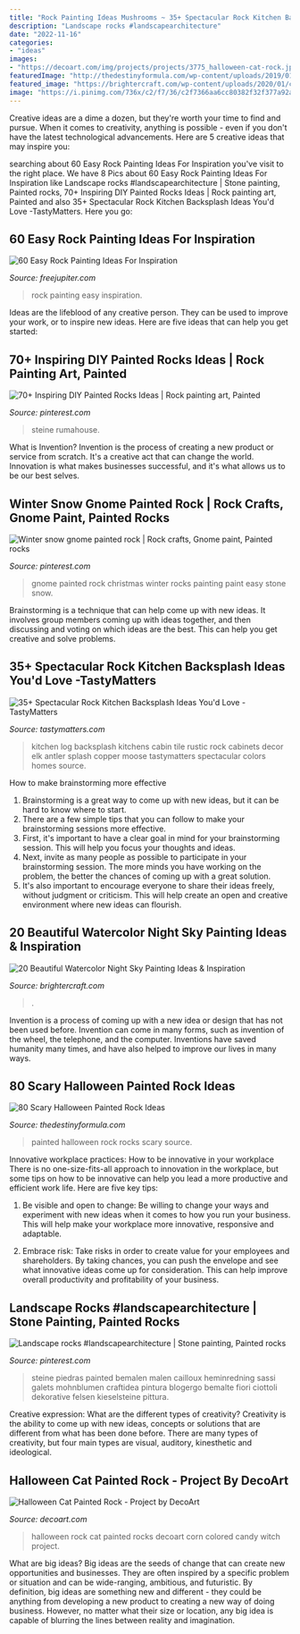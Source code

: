 ```yaml
---
title: "Rock Painting Ideas Mushrooms ~ 35+ Spectacular Rock Kitchen Backsplash Ideas You&#039;d Love -tastymatters"
description: "Landscape rocks #landscapearchitecture"
date: "2022-11-16"
categories:
- "ideas"
images:
- "https://decoart.com/img/projects/projects/3775_halloween-cat-rock.jpg"
featuredImage: "http://thedestinyformula.com/wp-content/uploads/2019/01/68378605b4b67f402edc6cfdece4e362.jpg"
featured_image: "https://brightercraft.com/wp-content/uploads/2020/01/caa7cab18df47928f719f91117f03806-534x1024.jpg"
image: "https://i.pinimg.com/736x/c2/f7/36/c2f7366aa6cc80382f32f377a92af2f7.jpg"
---
```



Creative ideas are a dime a dozen, but they're worth your time to find and pursue. When it comes to creativity, anything is possible - even if you don't have the latest technological advancements. Here are 5 creative ideas that may inspire you: 

	

		
searching about 60 Easy Rock Painting Ideas For Inspiration you've visit to the right place. We have 8 Pics about 60 Easy Rock Painting Ideas For Inspiration like Landscape rocks #landscapearchitecture | Stone painting, Painted rocks, 70+ Inspiring DIY Painted Rocks Ideas | Rock painting art, Painted and also 35+ Spectacular Rock Kitchen Backsplash Ideas You&#039;d Love -TastyMatters. Here you go:
		
    
## 60 Easy Rock Painting Ideas For Inspiration

<img loading=lazy src="http://www.freejupiter.com/wp-content/uploads/2017/03/Rock-Painting-Ideas-8.1.jpg" onerror="this.onerror=null;this.src='https://tse4.mm.bing.net/th?id=OIP.t3As4vy56zv5vky4U2OXlgHaLF&amp;pid=15.1';" alt="60 Easy Rock Painting Ideas For Inspiration">

_Source: freejupiter.com_

>rock painting easy inspiration. 

	

Ideas are the lifeblood of any creative person. They can be used to improve your work, or to inspire new ideas. Here are five ideas that can help you get started: 

    
## 70+ Inspiring DIY Painted Rocks Ideas | Rock Painting Art, Painted

<img loading=lazy src="https://i.pinimg.com/736x/e9/a2/af/e9a2afcc2625725815157fc45dd9588d.jpg" onerror="this.onerror=null;this.src='https://tse3.mm.bing.net/th?id=OIP.sjFGFoV90vgmdiRIas1udQHaJ3&amp;pid=15.1';" alt="70+ Inspiring DIY Painted Rocks Ideas | Rock painting art, Painted">

_Source: pinterest.com_

>steine rumahouse. 

	

What is Invention?
Invention is the process of creating a new product or service from scratch. It's a creative act that can change the world. Innovation is what makes businesses successful, and it's what allows us to be our best selves.

    
## Winter Snow Gnome Painted Rock | Rock Crafts, Gnome Paint, Painted Rocks

<img loading=lazy src="https://i.pinimg.com/736x/c2/f7/36/c2f7366aa6cc80382f32f377a92af2f7.jpg" onerror="this.onerror=null;this.src='https://tse1.mm.bing.net/th?id=OIP.Ty-01tdJ_qT_LhUODxwIkQHaKI&amp;pid=15.1';" alt="Winter snow gnome painted rock | Rock crafts, Gnome paint, Painted rocks">

_Source: pinterest.com_

>gnome painted rock christmas winter rocks painting paint easy stone snow. 

	

Brainstorming is a technique that can help come up with new ideas. It involves group members coming up with ideas together, and then discussing and voting on which ideas are the best. This can help you get creative and solve problems.

    
## 35+ Spectacular Rock Kitchen Backsplash Ideas You&#039;d Love -TastyMatters

<img loading=lazy src="http://www.tastymatters.com/wp-content/uploads/2018/10/spectacular-rock-kitchen-backsplash-ideas-25.jpg" onerror="this.onerror=null;this.src='https://tse4.mm.bing.net/th?id=OIP.QZCH8EztAYSDXpH8gDb86gHaLH&amp;pid=15.1';" alt="35+ Spectacular Rock Kitchen Backsplash Ideas You&#039;d Love -TastyMatters">

_Source: tastymatters.com_

>kitchen log backsplash kitchens cabin tile rustic rock cabinets decor elk antler splash copper moose tastymatters spectacular colors homes source. 

	

How to make brainstorming more effective
1. Brainstorming is a great way to come up with new ideas, but it can be hard to know where to start.
2. There are a few simple tips that you can follow to make your brainstorming sessions more effective.
3. First, it's important to have a clear goal in mind for your brainstorming session. This will help you focus your thoughts and ideas.
4. Next, invite as many people as possible to participate in your brainstorming session. The more minds you have working on the problem, the better the chances of coming up with a great solution.
5. It's also important to encourage everyone to share their ideas freely, without judgment or criticism. This will help create an open and creative environment where new ideas can flourish.

    
## 20 Beautiful Watercolor Night Sky Painting Ideas &amp; Inspiration

<img loading=lazy src="https://brightercraft.com/wp-content/uploads/2020/01/caa7cab18df47928f719f91117f03806-534x1024.jpg" onerror="this.onerror=null;this.src='https://tse4.mm.bing.net/th?id=OIP.KB8dKkgawJdfLpFG1IBKGwHaOM&amp;pid=15.1';" alt="20 Beautiful Watercolor Night Sky Painting Ideas &amp; Inspiration">

_Source: brightercraft.com_

>. 

	

Invention is a process of coming up with a new idea or design that has not been used before. Invention can come in many forms, such as invention of the wheel, the telephone, and the computer. Inventions have saved humanity many times, and have also helped to improve our lives in many ways.

    
## 80 Scary Halloween Painted Rock Ideas

<img loading=lazy src="http://thedestinyformula.com/wp-content/uploads/2019/01/68378605b4b67f402edc6cfdece4e362.jpg" onerror="this.onerror=null;this.src='https://tse3.mm.bing.net/th?id=OIP.saC3JwTBOuWNkW26y6WGRAHaJ4&amp;pid=15.1';" alt="80 Scary Halloween Painted Rock Ideas">

_Source: thedestinyformula.com_

>painted halloween rock rocks scary source. 

	

Innovative workplace practices: How to be innovative in your workplace
There is no one-size-fits-all approach to innovation in the workplace, but some tips on how to be innovative can help you lead a more productive and efficient work life. Here are five key tips:
1. Be visible and open to change: Be willing to change your ways and experiment with new ideas when it comes to how you run your business. This will help make your workplace more innovative, responsive and adaptable.

2. Embrace risk: Take risks in order to create value for your employees and shareholders. By taking chances, you can push the envelope and see what innovative ideas come up for consideration. This can help improve overall productivity and profitability of your business.


    
## Landscape Rocks #landscapearchitecture | Stone Painting, Painted Rocks

<img loading=lazy src="https://i.pinimg.com/736x/c8/66/21/c8662161e4720878d015556b576b3be4.jpg" onerror="this.onerror=null;this.src='https://tse2.mm.bing.net/th?id=OIP.7pa9bfx9viwFEpNwVlWkqAHaNU&amp;pid=15.1';" alt="Landscape rocks #landscapearchitecture | Stone painting, Painted rocks">

_Source: pinterest.com_

>steine piedras painted bemalen malen cailloux heminredning sassi galets mohnblumen craftidea pintura blogergo bemalte fiori ciottoli dekorative felsen kieselsteine pittura. 

	

Creative expression: What are the different types of creativity?
Creativity is the ability to come up with new ideas, concepts or solutions that are different from what has been done before. There are many types of creativity, but four main types are visual, auditory, kinesthetic and ideological.

    
## Halloween Cat Painted Rock - Project By DecoArt

<img loading=lazy src="https://decoart.com/img/projects/projects/3775_halloween-cat-rock.jpg" onerror="this.onerror=null;this.src='https://tse2.mm.bing.net/th?id=OIP.1NzzOWXU23Bn9PhGvFmNuAHaHa&amp;pid=15.1';" alt="Halloween Cat Painted Rock - Project by DecoArt">

_Source: decoart.com_

>halloween rock cat painted rocks decoart corn colored candy witch project. 

	

What are big ideas?
Big ideas are the seeds of change that can create new opportunities and businesses. They are often inspired by a specific problem or situation and can be wide-ranging, ambitious, and futuristic. By definition, big ideas are something new and different - they could be anything from developing a new product to creating a new way of doing business. However, no matter what their size or location, any big idea is capable of blurring the lines between reality and imagination.

